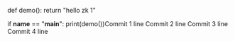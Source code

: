 def demo():
    return "hello zk 1"

if __name__ == "__main__":
    print(demo())Commit 1 line
Commit 2 line
Commit 3 line
Commit 4 line
